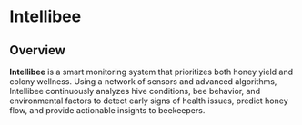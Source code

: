 # Intellibee

## Overview

**Intellibee** is a smart monitoring system that prioritizes both honey yield and colony wellness. Using a network of sensors and advanced algorithms, Intellibee continuously analyzes hive conditions, bee behavior, and environmental factors to detect early signs of health issues, predict honey flow, and provide actionable insights to beekeepers.